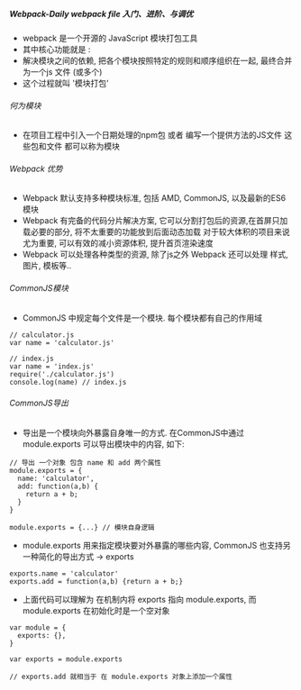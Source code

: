 ##### Webpack-Daily webpack file 入门、进阶、与调优

 * webpack 是一个开源的 JavaScript 模块打包工具
 * 其中核心功能就是 :
 * 解决模块之间的依赖, 把各个模块按照特定的规则和顺序组织在一起, 最终合并为一个js 文件 (或多个) 
 * 这个过程就叫 '模块打包'

###### 何为模块

- 在项目工程中引入一个日期处理的npm包 或者 编写一个提供方法的JS文件 这些包和文件 都可以称为模块


###### Webpack 优势

- Webpack 默认支持多种模块标准, 包括 AMD, CommonJS, 以及最新的ES6模块 
- Webpack 有完备的代码分片解决方案, 它可以分割打包后的资源,在首屏只加载必要的部分, 将不太重要的功能放到后面动态加载
对于较大体积的项目来说尤为重要, 可以有效的减小资源体积, 提升首页渲染速度
- Webpack 可以处理各种类型的资源, 除了js之外 Webpack 还可以处理 样式, 图片, 模板等.. 

###### CommonJS模块

- CommonJS 中规定每个文件是一个模块. 每个模块都有自己的作用域

```
// calculator.js
var name = 'calculator.js'

// index.js
var name = 'index.js'
require('./calculator.js')
console.log(name) // index.js
```
###### CommonJS导出

- 导出是一个模块向外暴露自身唯一的方式. 在CommonJS中通过module.exports 可以导出模块中的内容, 如下:
```
// 导出 一个对象 包含 name 和 add 两个属性
module.exports = {
  name: 'calculator',
  add: function(a,b) {
    return a + b;
  }
}

module.exports = {...} // 模块自身逻辑
```
- module.exports 用来指定模块要对外暴露的哪些内容, CommonJS 也支持另一种简化的导出方式 -> exports
```
exports.name = 'calculator'
exports.add = function(a,b) {return a + b;}
```

- 上面代码可以理解为 在机制内将 exports 指向 module.exports, 而 module.exports 在初始化时是一个空对象

``` 
var module = {
  exports: {},
}

var exports = module.exports

// exports.add 就相当于 在 module.exports 对象上添加一个属性
```
